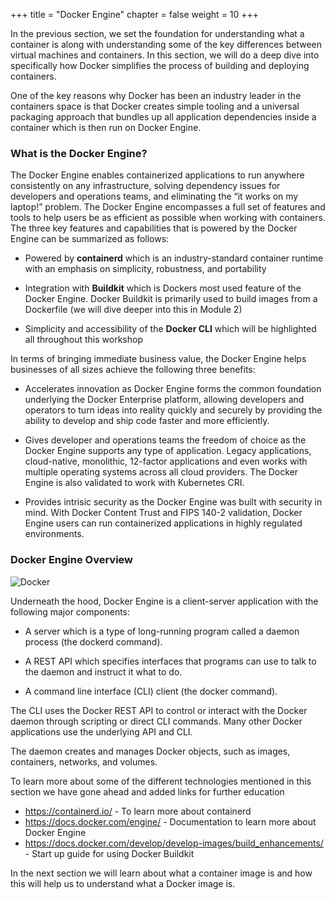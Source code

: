 +++
title = "Docker Engine"
chapter = false
weight = 10
+++


 In the previous section, we set the foundation for understanding what a container is along with understanding some of the key differences between virtual machines and containers. In this section, we will do a deep dive into specifically how Docker simplifies the process of building and deploying containers. 

 One of the key reasons why Docker has been an industry leader in the containers space is that Docker creates simple tooling and a universal packaging approach that bundles up all application dependencies inside a container which is then run on Docker Engine.

### What is the Docker Engine?
The Docker Engine enables containerized applications to run anywhere consistently on any infrastructure, solving dependency issues for developers and operations teams, and eliminating the “it works on my laptop!” problem. The Docker Engine encompasses a full set of features and tools to help users be as efficient as possible when working with containers. The three key features and capabilities that is powered by the Docker Engine can be summarized as follows:

- Powered by **containerd** which is an industry-standard container runtime with an emphasis on simplicity, robustness, and portability

- Integration with **Buildkit** which is Dockers most used feature of the Docker Engine. Docker Buildkit is primarily used to build images from a Dockerfile (we will dive deeper into this in Module 2)

- Simplicity and accessibility of the **Docker CLI** which will be highlighted all throughout this workshop

In terms of bringing immediate business value, the Docker Engine helps businesses of all sizes achieve the following three benefits:

- Accelerates innovation as Docker Engine forms the common foundation underlying the Docker Enterprise platform, allowing developers and operators to turn ideas into reality quickly and securely by providing the ability to develop and ship code faster and more efficiently. 

- Gives developer and operations teams the freedom of choice as the Docker Engine supports any type of application. Legacy applications, cloud-native, monolithic, 12-factor applications and even works with multiple operating systems across all cloud providers. The Docker Engine is also validated to work with Kubernetes CRI. 

- Provides intrisic security as the Docker Engine was built with security in mind. With Docker Content Trust and FIPS 140-2 validation, Docker Engine users can run containerized applications in highly regulated environments. 

### Docker Engine Overview
![Docker](/images/docker-engine.png)

Underneath the hood, Docker Engine is a client-server application with the following major components:

- A server which is a type of long-running program called a daemon process (the dockerd command).

- A REST API which specifies interfaces that programs can use to talk to the daemon and instruct it what to do.

- A command line interface (CLI) client (the docker command).

The CLI uses the Docker REST API to control or interact with the Docker daemon through scripting or direct CLI commands. Many other Docker applications use the underlying API and CLI.

The daemon creates and manages Docker objects, such as images, containers, networks, and volumes.

To learn more about some of the different technologies mentioned in this section we have gone ahead and added links for further education

- https://containerd.io/ - To learn more about containerd
- https://docs.docker.com/engine/ - Documentation to learn more about Docker Engine
- https://docs.docker.com/develop/develop-images/build_enhancements/ - Start up guide for using Docker Buildkit

In the next section we will learn about what a container image is and how this will help us to understand what a Docker image is. 